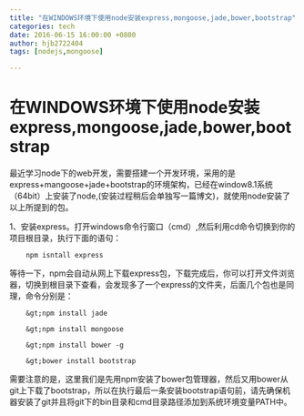 ```yaml
---
title: "在WINDOWS环境下使用node安装express,mongoose,jade,bower,bootstrap"
categories: tech
date: 2016-06-15 16:00:00 +0800
author: hjb2722404
tags: [nodejs,mongoose]

---
```


# 在WINDOWS环境下使用node安装express,mongoose,jade,bower,bootstrap

最近学习node下的web开发，需要搭建一个开发环境，采用的是express+mangoose+jade+bootstrap的环境架构，已经在window8.1系统（64bit）上安装了node,(安装过程稍后会单独写一篇博文)，就使用node安装了以上所提到的包。

1、安装express。打开windows命令行窗口（cmd）,然后利用cd命令切换到你的项目根目录，执行下面的语句：

        npm isntall express


等待一下，npm会自动从网上下载express包，下载完成后，你可以打开文件浏览器，切换到根目录下查看，会发现多了一个express的文件夹，后面几个包也是同理，命令分别是：

        &gt;npm install jade

        &gt;npm install mongoose

        &gt;npm install bower -g

        &gt;bower install bootstrap


需要注意的是，这里我们是先用npm安装了bower包管理器，然后又用bower从git上下载了bootstrap，所以在执行最后一条安装bootstrap语句前，请先确保机器安装了git并且将git下的bin目录和cmd目录路径添加到系统环境变量PATH中。
